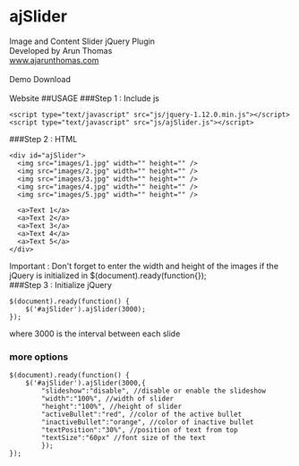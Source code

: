 # ajSlider
Image and Content Slider jQuery Plugin
<br>
Developed by Arun Thomas
<br>
www.ajarunthomas.com
<br>
<br>
<a href="http://www.ajarunthomas.com/jquery/ajSlider/demo/" target="_blank" style="text-decoration:none">Demo</a>
<a download href="http://www.ajarunthomas.com/files/ajSlider.js" target="_blank" style="text-decoration:none">Download</a>
<br><br>
<a href="http://www.ajarunthomas.com/jquery/ajSlider/" target="_blank" style="text-decoration:none">Website</a>
##USAGE
###Step 1 : Include js
```
<script type="text/javascript" src="js/jquery-1.12.0.min.js"></script>
<script type="text/javascript" src="js/ajSlider.js"></script>
```
###Step 2 : HTML
```
<div id="ajSlider">
  <img src="images/1.jpg" width="" height="" />
  <img src="images/2.jpg" width="" height="" />
  <img src="images/3.jpg" width="" height="" />
  <img src="images/4.jpg" width="" height="" />
  <img src="images/5.jpg" width="" height="" />
  
  <a>Text 1</a>
  <a>Text 2</a>
  <a>Text 3</a>
  <a>Text 4</a>
  <a>Text 5</a>
</div>
```
Important : Don't forget to enter the width and height of the images if the jQuery is initialized in $(document).ready(function{});
<br>
###Step 3 : Initialize jQuery
```
$(document).ready(function() {
    $('#ajSlider').ajSlider(3000);
});
```
where 3000 is the interval between each slide
### more options
```
$(document).ready(function() {
    $('#ajSlider').ajSlider(3000,{
		"slideshow":"disable", //disable or enable the slideshow
		"width":"100%", //width of slider
		"height":"100%", //height of slider
		"activeBullet":"red", //color of the active bullet
		"inactiveBullet":"orange", //color of inactive bullet
		"textPosition":"30%", //position of text from top
		"textSize":"60px" //font size of the text
		});
});
```
